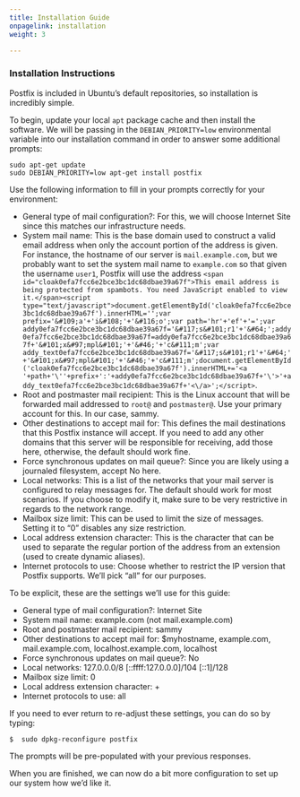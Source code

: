 ```yaml
---
title: Installation Guide
onpagelink: installation
weight: 3

---
```


### Installation Instructions

Postfix is included in Ubuntu’s default repositories, so installation is incredibly simple.

To begin, update your local `apt` package cache and then install the software. We will be passing in the `DEBIAN_PRIORITY=low` environmental variable into our installation command in order to answer some additional prompts:

 ```
sudo apt-get update
sudo DEBIAN_PRIORITY=low apt-get install postfix
```

Use the following information to fill in your prompts correctly for your environment:

- General type of mail configuration?: For this, we will choose Internet Site since this matches our infrastructure needs.
- System mail name: This is the base domain used to construct a valid email address when only the account portion of the address is given. For instance, the hostname of our server is `mail.example.com`, but we probably want to set the system mail name to `example.com` so that given the username `user1`, Postfix will use the address `<span id="cloak0efa7fcc6e2bce3bc1dc68dbae39a67f">This email address is being protected from spambots. You need JavaScript enabled to view it.</span><script type="text/javascript">document.getElementById('cloak0efa7fcc6e2bce3bc1dc68dbae39a67f').innerHTML='';var prefix='&#109;a'+'i&#108;'+'&#116;o';var path='hr'+'ef'+'=';var addy0efa7fcc6e2bce3bc1dc68dbae39a67f='&#117;s&#101;r1'+'&#64;';addy0efa7fcc6e2bce3bc1dc68dbae39a67f=addy0efa7fcc6e2bce3bc1dc68dbae39a67f+'&#101;x&#97;mpl&#101;'+'&#46;'+'c&#111;m';var addy_text0efa7fcc6e2bce3bc1dc68dbae39a67f='&#117;s&#101;r1'+'&#64;'+'&#101;x&#97;mpl&#101;'+'&#46;'+'c&#111;m';document.getElementById('cloak0efa7fcc6e2bce3bc1dc68dbae39a67f').innerHTML+='<a '+path+'\''+prefix+':'+addy0efa7fcc6e2bce3bc1dc68dbae39a67f+'\'>'+addy_text0efa7fcc6e2bce3bc1dc68dbae39a67f+'<\/a>';</script>`.
- Root and postmaster mail recipient: This is the Linux account that will be forwarded mail addressed to `root@` and `postmaster@`. Use your primary account for this. In our case, sammy.
- Other destinations to accept mail for: This defines the mail destinations that this Postfix instance will accept. If you need to add any other domains that this server will be responsible for receiving, add those here, otherwise, the default should work fine.
- Force synchronous updates on mail queue?: Since you are likely using a journaled filesystem, accept No here.
- Local networks: This is a list of the networks that your mail server is configured to relay messages for. The default should work for most scenarios. If you choose to modify it, make sure to be very restrictive in regards to the network range.
- Mailbox size limit: This can be used to limit the size of messages. Setting it to “0” disables any size restriction.
- Local address extension character: This is the character that can be used to separate the regular portion of the address from an extension (used to create dynamic aliases).
- Internet protocols to use: Choose whether to restrict the IP version that Postfix supports. We’ll pick “all” for our purposes.
 
To be explicit, these are the settings we’ll use for this guide:

- General type of mail configuration?: Internet Site
- System mail name: example.com (not mail.example.com)
- Root and postmaster mail recipient: sammy
- Other destinations to accept mail for: $myhostname, example.com, mail.example.com, localhost.example.com, localhost
- Force synchronous updates on mail queue?: No
- Local networks: 127.0.0.0/8 \[::ffff:127.0.0.0\]/104 \[::1\]/128
- Mailbox size limit: 0
- Local address extension character: +
- Internet protocols to use: all
 
If you need to ever return to re-adjust these settings, you can do so by typing:

 ```
$  sudo dpkg-reconfigure postfix
```

The prompts will be pre-populated with your previous responses.

When you are finished, we can now do a bit more configuration to set up our system how we’d like it.